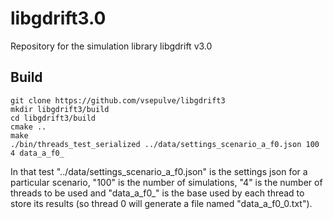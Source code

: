 # libgdrift3.0
Repository for the simulation library libgdrift v3.0

Build
-----
```
git clone https://github.com/vsepulve/libgdrift3
mkdir libgdrift3/build
cd libgdrift3/build
cmake ..
make
./bin/threads_test_serialized ../data/settings_scenario_a_f0.json 100 4 data_a_f0_
```

In that test "../data/settings_scenario_a_f0.json" is the settings json for a particular scenario, "100" is the number of simulations, "4" is the number of threads to be used and "data_a_f0_" is the base used by each thread to store its results (so thread 0 will generate a file named "data_a_f0_0.txt").
